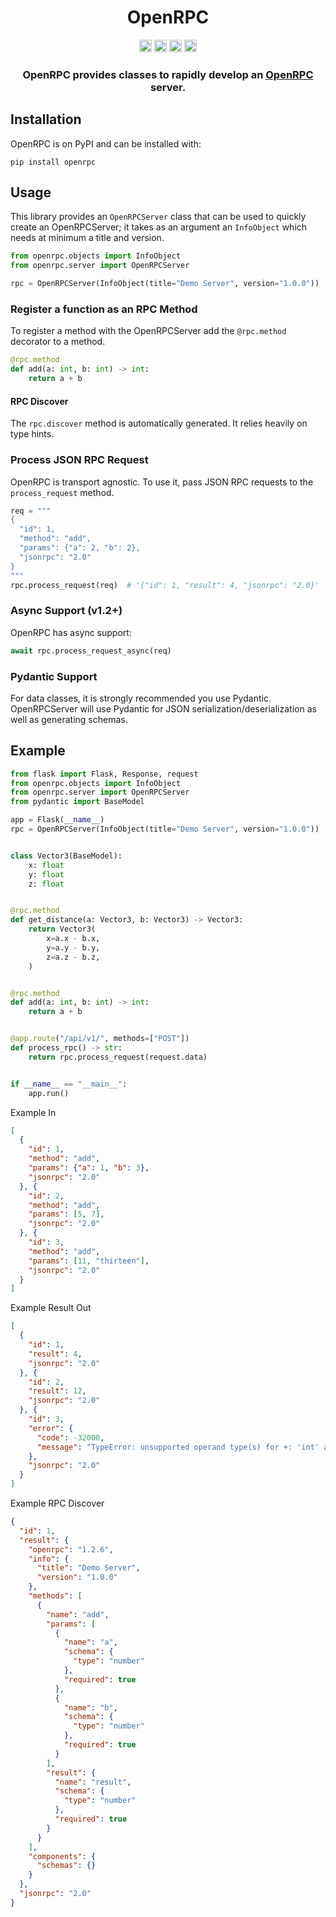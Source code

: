 <div align=center>
  <h1>OpenRPC</h1>
  <img src="https://img.shields.io/badge/License-AGPL%20v3-blue.svg"
   height="20"
   alt="License: AGPL v3">
  <img src="https://img.shields.io/badge/code%20style-black-000000.svg"
   height="20"
   alt="Code style: black">
  <img src="https://img.shields.io/pypi/v/openrpc.svg"
   height="20"
   alt="PyPI version">
  <a href="https://gitlab.com/mburkard/openrpc/-/blob/main/CONTRIBUTING.md">
    <img src="https://img.shields.io/static/v1.svg?label=Contributions&message=Welcome&color=2267a0"
     height="20"
     alt="Contributions Welcome">
  </a>
  <h3>OpenRPC provides classes to rapidly develop an
  <a href="https://open-rpc.org">OpenRPC</a> server.</h3>
</div>

## Installation

OpenRPC is on PyPI and can be installed with:

```shell
pip install openrpc
```

## Usage

This library provides an `OpenRPCServer` class that can be used to
quickly create an OpenRPCServer; it takes as an argument an `InfoObject`
which needs at minimum a title and version.

```python
from openrpc.objects import InfoObject
from openrpc.server import OpenRPCServer

rpc = OpenRPCServer(InfoObject(title="Demo Server", version="1.0.0"))
```

### Register a function as an RPC Method

To register a method with the OpenRPCServer add the `@rpc.method`
decorator to a method.

```python
@rpc.method
def add(a: int, b: int) -> int:
    return a + b
```

#### RPC Discover

The `rpc.discover` method is automatically generated. It relies heavily
on type hints.

### Process JSON RPC Request

OpenRPC is transport agnostic. To use it, pass JSON RPC requests to the
`process_request` method.

```python
req = """
{
  "id": 1,
  "method": "add",
  "params": {"a": 2, "b": 2},
  "jsonrpc": "2.0"
}
"""
rpc.process_request(req)  # '{"id": 1, "result": 4, "jsonrpc": "2.0}'
```

### Async Support (v1.2+)

OpenRPC has async support:

```python
await rpc.process_request_async(req)
```

### Pydantic Support

For data classes, it is strongly recommended you use Pydantic.
OpenRPCServer will use Pydantic for JSON serialization/deserialization
as well as generating schemas.

## Example

```python
from flask import Flask, Response, request
from openrpc.objects import InfoObject
from openrpc.server import OpenRPCServer
from pydantic import BaseModel

app = Flask(__name__)
rpc = OpenRPCServer(InfoObject(title="Demo Server", version="1.0.0"))


class Vector3(BaseModel):
    x: float
    y: float
    z: float


@rpc.method
def get_distance(a: Vector3, b: Vector3) -> Vector3:
    return Vector3(
        x=a.x - b.x,
        y=a.y - b.y,
        z=a.z - b.z,
    )


@rpc.method
def add(a: int, b: int) -> int:
    return a + b


@app.route("/api/v1/", methods=["POST"])
def process_rpc() -> str:
    return rpc.process_request(request.data)


if __name__ == "__main__":
    app.run()
```

Example In

```json
[
  {
    "id": 1,
    "method": "add",
    "params": {"a": 1, "b": 3},
    "jsonrpc": "2.0"
  }, {
    "id": 2,
    "method": "add",
    "params": [5, 7],
    "jsonrpc": "2.0"
  }, {
    "id": 3,
    "method": "add",
    "params": [11, "thirteen"],
    "jsonrpc": "2.0"
  }
]
```

Example Result Out

```json
[
  {
    "id": 1,
    "result": 4,
    "jsonrpc": "2.0"
  }, {
    "id": 2,
    "result": 12,
    "jsonrpc": "2.0"
  }, {
    "id": 3,
    "error": {
      "code": -32000,
      "message": "TypeError: unsupported operand type(s) for +: 'int' and 'str'"
    },
    "jsonrpc": "2.0"
  }
]
```

Example RPC Discover

```json
{
  "id": 1,
  "result": {
    "openrpc": "1.2.6",
    "info": {
      "title": "Demo Server",
      "version": "1.0.0"
    },
    "methods": [
      {
        "name": "add",
        "params": [
          {
            "name": "a",
            "schema": {
              "type": "number"
            },
            "required": true
          },
          {
            "name": "b",
            "schema": {
              "type": "number"
            },
            "required": true
          }
        ],
        "result": {
          "name": "result",
          "schema": {
            "type": "number"
          },
          "required": true
        }
      }
    ],
    "components": {
      "schemas": {}
    }
  },
  "jsonrpc": "2.0"
}
```

